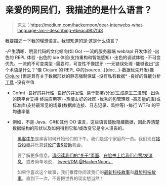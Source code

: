 # 亲爱的网民们，我描述的是什么语言？

> 原文：<https://medium.com/hackernoon/dear-interwebs-what-language-am-i-describing-ebeacd907fd3>

我要描述一下我的理想语言。我想知道的是:这是什么语言？

-产生清晰、明显代码的文化倾向(如 Go)
-一流的服务器端 web/api 开发体验
-出色的 REPL 体验
-出色的 ide 体验(支持重构和智能感知)
-出色的调试体验
-不可变优先、一流的不可变类型
-需要时，可变性不像拔牙
-一元错误处理
-能够说出“这个术语是什么？”像 Clojure 的 REPL
中的(source…)(doc…)-数据优先开发(像 [Clojure](https://hackernoon.com/tagged/clojure) )但是具有关于数据形状的静态强制保证
-没有私有数据*
-良好的性能分析[工具](https://hackernoon.com/tagged/tools)
-没有空值
- Gofmt
-良好的并行性
-良好的并发性
-易于部署/分发(生成原生二进制)
-出色的跨平台支持 终端应用等)
-热情友好的社区
-优秀的包管理器
-高质量的库(或标准库)支持最常见的场景(数据库连接、日志记录、监控等)
-每行 WTFs 的平均速率低

*   例如，不是 Java、C#和其他 OO 语言，这些语言鼓励隐藏数据，因此弄清楚数据结构的形状以及如何得到它和/或改变它是令人沮丧的。

> [黑客中午](http://bit.ly/Hackernoon)是黑客如何开始他们的下午。我们是这个家庭的一员。我们现在[接受投稿](http://bit.ly/hackernoonsubmission)并乐意[讨论广告&赞助](mailto:partners@amipublications.com)机会。
> 
> 要了解更多信息，[请阅读我们的“关于”页面](https://goo.gl/4ofytp)、[在脸书上给我们点赞/发消息](http://bit.ly/HackernoonFB)，或者简单地说， [tweet/DM @HackerNoon。](https://goo.gl/k7XYbx)
> 
> 如果你喜欢这个故事，我们推荐你阅读我们的[最新科技故事](http://bit.ly/hackernoonlatestt)和[趋势科技故事](https://hackernoon.com/trending)。直到下一次，不要把世界的现实想当然！